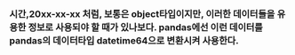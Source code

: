 ### 시간,20xx-xx-xx 처럼, 보통은 object타입이지만, 이러한 데이터들을 유용한 정보로 사용되야 할 때가 있나보다. pandas에선 이런 데이터를 pandas의 데이터타입 datetime64으로 변환시켜 사용한다.
